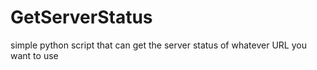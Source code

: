 # GetServerStatus
 simple python script that can get the server status of whatever URL you want to use
